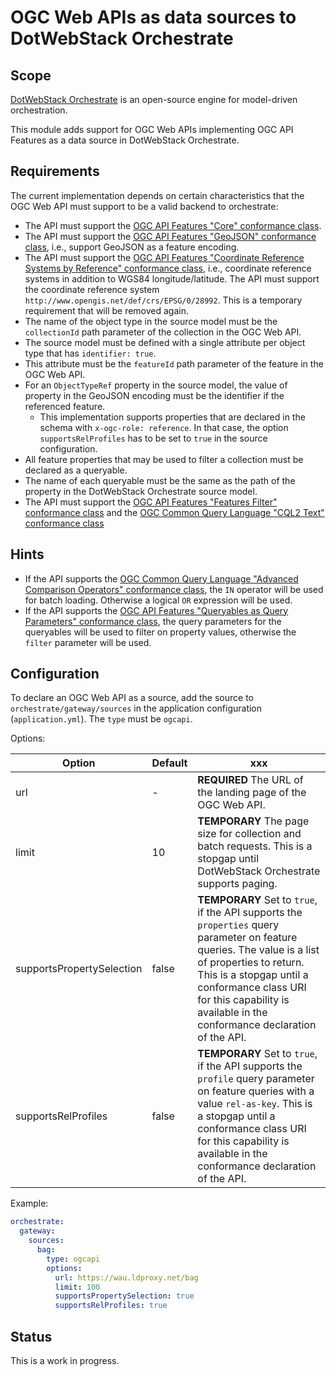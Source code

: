 # OGC Web APIs as data sources to DotWebStack Orchestrate

## Scope

[DotWebStack Orchestrate](https://github.com/dotwebstack/orchestrate) is an open-source engine for model-driven orchestration.

This module adds support for OGC Web APIs implementing OGC API Features as a data source in DotWebStack Orchestrate.

## Requirements

The current implementation depends on certain characteristics that the OGC Web API must support to be a valid backend to orchestrate:

* The API must support the [OGC API Features "Core" conformance class](https://docs.ogc.org/is/17-069r4/17-069r4.html#rc_core).
* The API must support the [OGC API Features "GeoJSON" conformance class](https://docs.ogc.org/is/17-069r4/17-069r4.html#rc_geojson), i.e., support GeoJSON as a feature encoding.
* The API must support the [OGC API Features "Coordinate Reference Systems by Reference" conformance class](https://docs.ogc.org/is/18-058r1/18-058r1.html#rc_crs), i.e., coordinate reference systems in addition to WGS84 longitude/latitude. The API must support the coordinate reference system `http://www.opengis.net/def/crs/EPSG/0/28992`. This is a temporary requirement that will be removed again. 
* The name of the object type in the source model must be the `collectionId` path parameter of the collection in the OGC Web API.
* The source model must be defined with a single attribute per object type that has `identifier: true`.
* This attribute must be the `featureId` path parameter of the feature in the OGC Web API.
* For an `ObjectTypeRef` property in the source model, the value of property in the GeoJSON encoding must be the identifier if the referenced feature.
  * This implementation supports properties that are declared in the schema with `x-ogc-role: reference`. In that case, the option `supportsRelProfiles` has to be set to `true` in the source configuration.
* All feature properties that may be used to filter a collection must be declared as a queryable. 
* The name of each queryable must be the same as the path of the property in the DotWebStack Orchestrate source model.
* The API must support the [OGC API Features "Features Filter" conformance class](https://docs.ogc.org/DRAFTS/19-079r1.html#rc_features-filter) and the [OGC Common Query Language "CQL2 Text" conformance class](https://docs.ogc.org/DRAFTS/21-065.html#rc_cql2-text) 

## Hints

* If the API supports the [OGC Common Query Language "Advanced Comparison Operators" conformance class](https://docs.ogc.org/DRAFTS/21-065.html#rc_advanced-comparison-operators), the `IN` operator will be used for batch loading. Otherwise a logical `OR` expression will be used.
* If the API supports the [OGC API Features "Queryables as Query Parameters" conformance class](https://docs.ogc.org/DRAFTS/19-079r1.html#rc_queryables_param), the query parameters for the queryables will be used to filter on property values, otherwise the `filter` parameter will be used.

## Configuration

To declare an OGC Web API as a source, add the source to `orchestrate/gateway/sources` in the application configuration (`application.yml`). The `type` must be `ogcapi`.

Options:

| Option | Default | xxx |
| --- | --- | --- |
| url | - | **REQUIRED** The URL of the landing page of the OGC Web API. |
| limit | 10 | **TEMPORARY** The page size for collection and batch requests. This is a stopgap until DotWebStack Orchestrate supports paging. |
| supportsPropertySelection | false | **TEMPORARY**  Set to `true`, if the API supports the `properties` query parameter on feature queries. The value is a list of properties to return. This is a stopgap until a conformance class URI for this capability is available in the conformance declaration of the API. |
| supportsRelProfiles | false | **TEMPORARY**  Set to `true`, if the API supports the `profile` query parameter on feature queries with a value `rel-as-key`. This is a stopgap until a conformance class URI for this capability is available in the conformance declaration of the API. |

Example:

```yaml
orchestrate:
  gateway:
    sources:
      bag:
        type: ogcapi
        options:
          url: https://wau.ldproxy.net/bag
          limit: 100
          supportsPropertySelection: true
          supportsRelProfiles: true
```

## Status

This is a work in progress.
